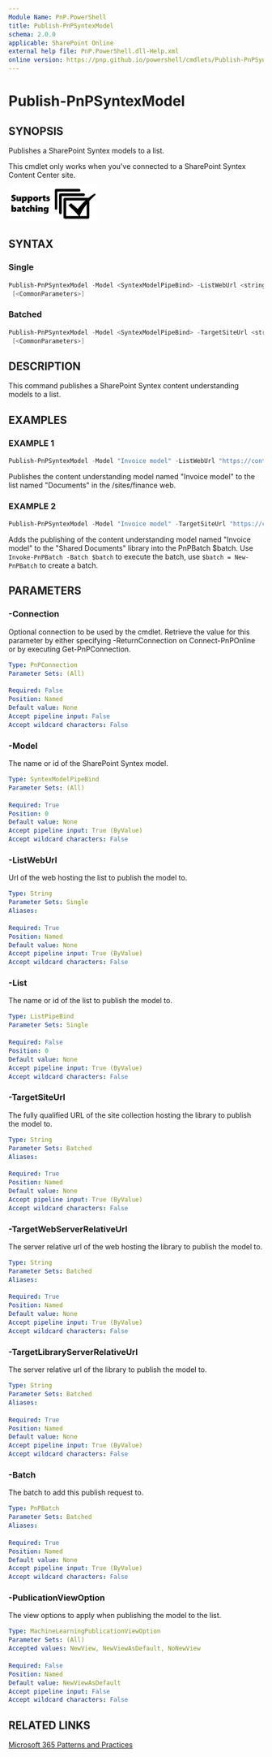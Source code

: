 ```yaml
---
Module Name: PnP.PowerShell
title: Publish-PnPSyntexModel
schema: 2.0.0
applicable: SharePoint Online
external help file: PnP.PowerShell.dll-Help.xml
online version: https://pnp.github.io/powershell/cmdlets/Publish-PnPSyntexModel.html
---
```

 
# Publish-PnPSyntexModel

## SYNOPSIS

Publishes a SharePoint Syntex models to a list.

This cmdlet only works when you've connected to a SharePoint Syntex Content Center site.

![Maturity Model for Microsoft 365](/pages/images/batching/Batch175.png)

## SYNTAX

### Single

```powershell
Publish-PnPSyntexModel -Model <SyntexModelPipeBind> -ListWebUrl <string> -List <ListPipeBind> [-PublicationViewOption <MachineLearningPublicationViewOption>]  [-Connection <PnPConnection>]
 [<CommonParameters>]
```

### Batched

```powershell
Publish-PnPSyntexModel -Model <SyntexModelPipeBind> -TargetSiteUrl <string> -TargetWebServerRelativeUrl <string> -TargetLibraryServerRelativeUrl <string> -Batch <PnPBatch>  [-PublicationViewOption <MachineLearningPublicationViewOption>]  [-Connection <PnPConnection>]
 [<CommonParameters>]
```

## DESCRIPTION

This command publishes a SharePoint Syntex content understanding models to a list.

## EXAMPLES

### EXAMPLE 1

```powershell
Publish-PnPSyntexModel -Model "Invoice model" -ListWebUrl "https://contoso.sharepoint.com/sites/finance" -List "Documents"
```

Publishes the content understanding model named "Invoice model" to the list named "Documents" in the /sites/finance web.

### EXAMPLE 2

```powershell
Publish-PnPSyntexModel -Model "Invoice model" -TargetSiteUrl "https://contoso.sharepoint.com/sites/finance" -TargetWebServerRelativeUrl "/sites/finance" -TargetLibraryServerRelativeUrl "/sites/finance/shared%20documents" -Batch $batch
```

Adds the publishing of the content understanding model named "Invoice model" to the "Shared Documents" library into the PnPBatch $batch. Use `Invoke-PnPBatch -Batch $batch` to execute the batch, use `$batch = New-PnPBatch` to create a batch.

## PARAMETERS

### -Connection

Optional connection to be used by the cmdlet. Retrieve the value for this parameter by either specifying -ReturnConnection on Connect-PnPOnline or by executing Get-PnPConnection.

```yaml
Type: PnPConnection
Parameter Sets: (All)

Required: False
Position: Named
Default value: None
Accept pipeline input: False
Accept wildcard characters: False
```

### -Model

The name or id of the SharePoint Syntex model.

```yaml
Type: SyntexModelPipeBind
Parameter Sets: (All)

Required: True
Position: 0
Default value: None
Accept pipeline input: True (ByValue)
Accept wildcard characters: False
```

### -ListWebUrl

Url of the web hosting the list to publish the model to.

```yaml
Type: String
Parameter Sets: Single
Aliases:

Required: True
Position: Named
Default value: None
Accept pipeline input: True (ByValue)
Accept wildcard characters: False
```

### -List

The name or id of the list to publish the model to.

```yaml
Type: ListPipeBind
Parameter Sets: Single

Required: False
Position: 0
Default value: None
Accept pipeline input: True (ByValue)
Accept wildcard characters: False
```

### -TargetSiteUrl

The fully qualified URL of the site collection hosting the library to publish the model to.

```yaml
Type: String
Parameter Sets: Batched
Aliases:

Required: True
Position: Named
Default value: None
Accept pipeline input: True (ByValue)
Accept wildcard characters: False
```

### -TargetWebServerRelativeUrl

The server relative url of the web hosting the library to publish the model to.

```yaml
Type: String
Parameter Sets: Batched
Aliases:

Required: True
Position: Named
Default value: None
Accept pipeline input: True (ByValue)
Accept wildcard characters: False
```

### -TargetLibraryServerRelativeUrl

The server relative url of the library to publish the model to.

```yaml
Type: String
Parameter Sets: Batched
Aliases:

Required: True
Position: Named
Default value: None
Accept pipeline input: True (ByValue)
Accept wildcard characters: False
```

### -Batch

The batch to add this publish request to.

```yaml
Type: PnPBatch
Parameter Sets: Batched
Aliases:

Required: True
Position: Named
Default value: None
Accept pipeline input: True (ByValue)
Accept wildcard characters: False
```

### -PublicationViewOption

The view options to apply when publishing the model to the list.

```yaml
Type: MachineLearningPublicationViewOption
Parameter Sets: (All)
Accepted values: NewView, NewViewAsDefault, NoNewView

Required: False
Position: Named
Default value: NewViewAsDefault
Accept pipeline input: False
Accept wildcard characters: False
```

## RELATED LINKS

[Microsoft 365 Patterns and Practices](https://aka.ms/m365pnp)
